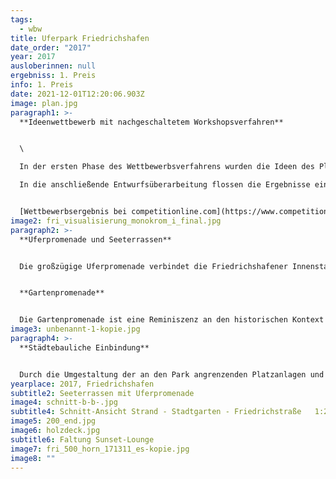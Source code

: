 ```yaml
---
tags:
  - wbw
title: Uferpark Friedrichshafen
date_order: "2017"
year: 2017
ausloberinnen: null
ergebniss: 1. Preis
info: 1. Preis
date: 2021-12-01T12:20:06.903Z
image: plan.jpg
paragraph1: >-
  **Ideenwettbewerb mit nachgeschaltetem Workshopsverfahren**


  \

  In der ersten Phase des Wettbewerbsverfahrens wurden die Ideen des Planungsteams k1 Landschaftsarchitekten/ raumzeit Architekten neben vier weiteren Arbeiten von der Fachjury zur Weiterbearbeitung empfohlen.\

  In die anschließende Entwurfsüberarbeitung flossen die Ergebnisse eines Bürgerbeiteiligungsverfahrens mit öffentlichem Workshop ein. Aus den Beiträgen dieser zweiten Wettbewerbsrunde kürte die Jury in der abschließenden Preisgerichtssitzung am 28. November 2017 zwei erste Plätze. Wegen seiner landschaftsarchitektonischen Stärken wurde der Entwurf von k1 Landschaftsarchitekten und raumzeit Architekten als Grundlage für weitere Planungen empfohlen.


  [Wettbewerbsergebnis bei competitionline.com](https://www.competitionline.com/de/news/ergebnisse/wettbewerbsergebnis-staedtebau-243162.html)
image2: fri_visualisierung_monokrom_i_final.jpg
paragraph2: >-
  **Uferpromenade und Seeterrassen**


  Die großzügige Uferpromenade verbindet die Friedrichshafener Innenstadt mit dem See. Als breite Flaniermeile erschließt sie alle Häfen der Stadt und bietet den Bürgern und Besuchern vielfältige Aufenthaltsmöglichkeiten am Wasser. Durch ihre Weiterführung zum Schlosshorn und zu den übergeordneten Wander- und Radwegen wird der Uferpark mit der umliegenden Landschaft vernetzt und die Promenade zu einem Teil der Erholungswege rund um den Bodensee. An zentraler Stelle weitet sich die Promenade platzartig auf und präsentiert sich als Seebalkon. Der hier entstandene, großzügig dimensionierte Flanierraum kann für Veranstaltungen genutzt werden.


  **Gartenpromenade**


  Die Gartenpromenade ist eine Reminiszenz an den historischen Kontext als der Uferpark aus dem Zusammenschluss von einzelnen Privatgärten hervorging. Als weiterer Hauptweg bildet die Gartenpromenade das der Stadt zugewandte Rückgrat des Parks mit altem Baumbestand und angelagerten gärtnerisch gestalteten Flächen.
image3: unbenannt-1-kopie.jpg
paragraph4: >-
  **Städtebauliche Einbindung**


  Durch die Umgestaltung der an den Park angrenzenden Platzanlagen und die Ausgestaltung der Friedrichstraße als Boulevard erfährt der Uferpark eine verbesserte Anbindung an die Stadt und wird im städtebaulichen Gefüge aufgewertet. Die platzartigen Ausformulierungen am Olga-Brunnen, der Ecke Friedrichstraße/Karlstraße sowie auf dem Antoniusplatz vernetzen die Parkeingänge mit dem Stadtgefüge. Vom Bahnhof wird die historische Verbindung zum Wasser neu ausformuliert. Die Baumreihen entlang der historischen Trapezform von Olga-, Friedrich- und Karlstraße bieten dem Park zudem einen starken Rahmen und verorten ihn als eigenständiges Element in der Stadt.
yearplace: 2017, Friedrichshafen
subtitle2: Seeterrassen mit Uferpromenade
image4: schnitt-b-b-.jpg
subtitle4: Schnitt-Ansicht Strand - Stadtgarten - Friedrichstraße   1:200
image5: 200_end.jpg
image6: holzdeck.jpg
subtitle6: Faltung Sunset-Lounge
image7: fri_500_horn_171311_es-kopie.jpg
image8: ""
---
```

